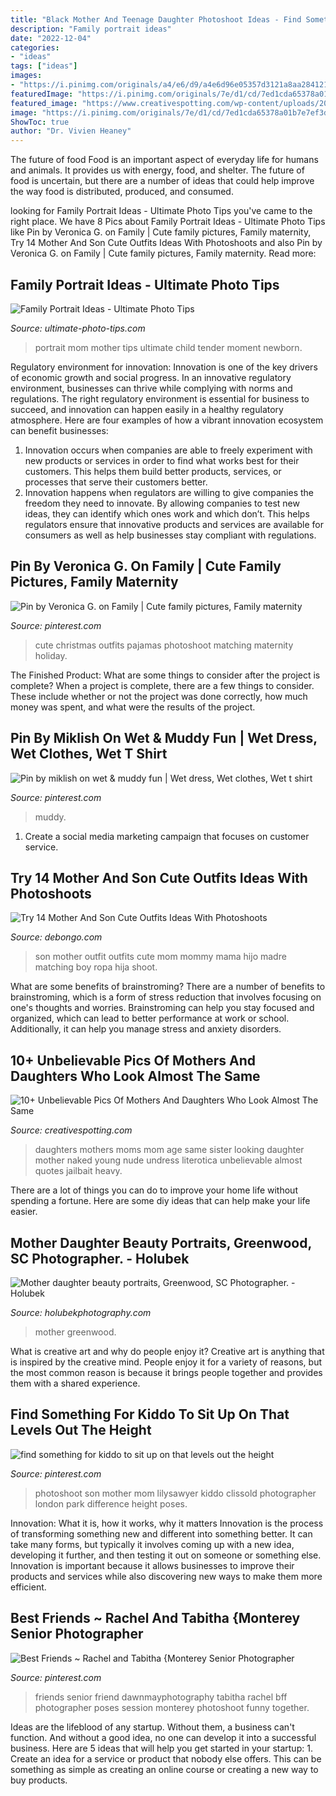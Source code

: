 ```yaml
---
title: "Black Mother And Teenage Daughter Photoshoot Ideas - Find Something For Kiddo To Sit Up On That Levels Out The Height"
description: "Family portrait ideas"
date: "2022-12-04"
categories:
- "ideas"
tags: ["ideas"]
images:
- "https://i.pinimg.com/originals/a4/e6/d9/a4e6d96e05357d3121a8aa284121b27b.jpg"
featuredImage: "https://i.pinimg.com/originals/7e/d1/cd/7ed1cda65378a01b7e7ef3d2f169002b.jpg"
featured_image: "https://www.creativespotting.com/wp-content/uploads/2017/12/10-unbelievable-pics-of-mothers-and-daughters-who-look-almost-the-same-age.png"
image: "https://i.pinimg.com/originals/7e/d1/cd/7ed1cda65378a01b7e7ef3d2f169002b.jpg"
ShowToc: true
author: "Dr. Vivien Heaney"
---
```



The future of food
Food is an important aspect of everyday life for humans and animals. It provides us with energy, food, and shelter. The future of food is uncertain, but there are a number of ideas that could help improve the way food is distributed, produced, and consumed.

	

		
looking for Family Portrait Ideas - Ultimate Photo Tips you've came to the right place. We have 8 Pics about Family Portrait Ideas - Ultimate Photo Tips like Pin by Veronica G. on Family | Cute family pictures, Family maternity, Try 14 Mother And Son Cute Outfits Ideas With Photoshoots and also Pin by Veronica G. on Family | Cute family pictures, Family maternity. Read more:
		
    
## Family Portrait Ideas - Ultimate Photo Tips

<img loading=lazy src="http://www.ultimate-photo-tips.com/image-files/family-portrait-ideas-3.jpg" onerror="this.onerror=null;this.src='https://tse1.mm.bing.net/th?id=OIP.4NmOflG1Sba_K2TJV9iLiQHaLH&amp;pid=15.1';" alt="Family Portrait Ideas - Ultimate Photo Tips">

_Source: ultimate-photo-tips.com_

>portrait mom mother tips ultimate child tender moment newborn. 

	

Regulatory environment for innovation:
Innovation is one of the key drivers of economic growth and social progress. In an innovative regulatory environment, businesses can thrive while complying with norms and regulations. The right regulatory environment is essential for business to succeed, and innovation can happen easily in a healthy regulatory atmosphere. Here are four examples of how a vibrant innovation ecosystem can benefit businesses: 
1) Innovation occurs when companies are able to freely experiment with new products or services in order to find what works best for their customers. This helps them build better products, services, or processes that serve their customers better.
2) Innovation happens when regulators are willing to give companies the freedom they need to innovate. By allowing companies to test new ideas, they can identify which ones work and which don’t. This helps regulators ensure that innovative products and services are available for consumers as well as help businesses stay compliant with regulations.

    
## Pin By Veronica G. On Family | Cute Family Pictures, Family Maternity

<img loading=lazy src="https://i.pinimg.com/736x/06/8e/50/068e5079e0d50c84e1eac66af1a35ed3.jpg" onerror="this.onerror=null;this.src='https://tse4.mm.bing.net/th?id=OIP.0kyb67dYUpwm6_XNkvFxngHaF7&amp;pid=15.1';" alt="Pin by Veronica G. on Family | Cute family pictures, Family maternity">

_Source: pinterest.com_

>cute christmas outfits pajamas photoshoot matching maternity holiday. 

	

The Finished Product: What are some things to consider after the project is complete?
When a project is complete, there are a few things to consider. These include whether or not the project was done correctly, how much money was spent, and what were the results of the project.

    
## Pin By Miklish On Wet &amp; Muddy Fun | Wet Dress, Wet Clothes, Wet T Shirt

<img loading=lazy src="https://i.pinimg.com/originals/7e/d1/cd/7ed1cda65378a01b7e7ef3d2f169002b.jpg" onerror="this.onerror=null;this.src='https://tse3.mm.bing.net/th?id=OIP.NIstwpzq0EVMncxT1xRapwHaLR&amp;pid=15.1';" alt="Pin by miklish on wet &amp; muddy fun | Wet dress, Wet clothes, Wet t shirt">

_Source: pinterest.com_

>muddy. 

	

1. Create a social media marketing campaign that focuses on customer service.

    
## Try 14 Mother And Son Cute Outfits Ideas With Photoshoots

<img loading=lazy src="https://www.debongo.com/wp-content/uploads/2016/04/Cute-Mother-Son-Outfit-Ideas-11.jpg" onerror="this.onerror=null;this.src='https://tse3.mm.bing.net/th?id=OIP.sgLdIudJG8HxYI8zqFRu2QHaHa&amp;pid=15.1';" alt="Try 14 Mother And Son Cute Outfits Ideas With Photoshoots">

_Source: debongo.com_

>son mother outfit outfits cute mom mommy mama hijo madre matching boy ropa hija shoot. 

	

What are some benefits of brainstroming?
There are a number of benefits to brainstroming, which is a form of stress reduction that involves focusing on one's thoughts and worries. Brainstroming can help you stay focused and organized, which can lead to better performance at work or school. Additionally, it can help you manage stress and anxiety disorders.

    
## 10+ Unbelievable Pics Of Mothers And Daughters Who Look Almost The Same

<img loading=lazy src="https://www.creativespotting.com/wp-content/uploads/2017/12/10-unbelievable-pics-of-mothers-and-daughters-who-look-almost-the-same-age.png" onerror="this.onerror=null;this.src='https://tse1.mm.bing.net/th?id=OIP.0SijGevETxd_aF7sj0lb2QHaD4&amp;pid=15.1';" alt="10+ Unbelievable Pics Of Mothers And Daughters Who Look Almost The Same">

_Source: creativespotting.com_

>daughters mothers moms mom age same sister looking daughter mother naked young nude undress literotica unbelievable almost quotes jailbait heavy. 

	

There are a lot of things you can do to improve your home life without spending a fortune. Here are some diy ideas that can help make your life easier.

    
## Mother Daughter Beauty Portraits, Greenwood, SC Photographer. - Holubek

<img loading=lazy src="https://holubekphotography.com/wp-content/uploads/2017/07/IMG_1202-3-cason-website.jpg" onerror="this.onerror=null;this.src='https://tse1.mm.bing.net/th?id=OIP.ciiwKCyaLLkGX7jQbkjJbQHaKX&amp;pid=15.1';" alt="Mother daughter beauty portraits, Greenwood, SC Photographer. - Holubek">

_Source: holubekphotography.com_

>mother greenwood. 

	

What is creative art and why do people enjoy it?
Creative art is anything that is inspired by the creative mind. People enjoy it for a variety of reasons, but the most common reason is because it brings people together and provides them with a shared experience.

    
## Find Something For Kiddo To Sit Up On That Levels Out The Height

<img loading=lazy src="https://i.pinimg.com/736x/01/b0/93/01b093b080cd826494555bc4b256642e--family-photoshoot-mother-son-photography.jpg" onerror="this.onerror=null;this.src='https://tse3.mm.bing.net/th?id=OIP.uhjBBemrmAuD-f9BrQvEwgHaKg&amp;pid=15.1';" alt="find something for kiddo to sit up on that levels out the height">

_Source: pinterest.com_

>photoshoot son mother mom lilysawyer kiddo clissold photographer london park difference height poses. 

	

Innovation: What it is, how it works, why it matters
Innovation is the process of transforming something new and different into something better. It can take many forms, but typically it involves coming up with a new idea, developing it further, and then testing it out on someone or something else. Innovation is important because it allows businesses to improve their products and services while also discovering new ways to make them more efficient.

    
## Best Friends ~ Rachel And Tabitha {Monterey Senior Photographer

<img loading=lazy src="https://i.pinimg.com/originals/a4/e6/d9/a4e6d96e05357d3121a8aa284121b27b.jpg" onerror="this.onerror=null;this.src='https://tse2.mm.bing.net/th?id=OIP.gfEMSGZkKgB4IDnILU2l5QHaE6&amp;pid=15.1';" alt="Best Friends ~ Rachel and Tabitha {Monterey Senior Photographer">

_Source: pinterest.com_

>friends senior friend dawnmayphotography tabitha rachel bff photographer poses session monterey photoshoot funny together. 

	

Ideas are the lifeblood of any startup. Without them, a business can't function. And without a good idea, no one can develop it into a successful business. Here are 5 ideas that will help you get started in your startup: 1. Create an idea for a service or product that nobody else offers. This can be something as simple as creating an online course or creating a new way to buy products. 
